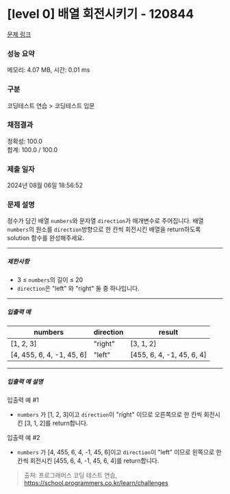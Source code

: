 # [level 0] 배열 회전시키기 - 120844 

[문제 링크](https://school.programmers.co.kr/learn/courses/30/lessons/120844) 

### 성능 요약

메모리: 4.07 MB, 시간: 0.01 ms

### 구분

코딩테스트 연습 > 코딩테스트 입문

### 채점결과

정확성: 100.0<br/>합계: 100.0 / 100.0

### 제출 일자

2024년 08월 06일 18:56:52

### 문제 설명

<p style="user-select: auto !important;">정수가 담긴 배열 <code style="user-select: auto !important;">numbers</code>와 문자열&nbsp;<code style="user-select: auto !important;">direction</code>가 매개변수로 주어집니다. 배열 <code style="user-select: auto !important;">numbers</code>의 원소를 <code style="user-select: auto !important;">direction</code>방향으로 한 칸씩 회전시킨 배열을 return하도록 solution 함수를 완성해주세요.</p>

<hr style="user-select: auto !important;">

<h5 style="user-select: auto !important;">제한사항</h5>

<ul style="user-select: auto !important;">
<li style="user-select: auto !important;">3 ≤ <code style="user-select: auto !important;">numbers</code>의 길이 ≤ 20</li>
<li style="user-select: auto !important;"><code style="user-select: auto !important;">direction</code>은 "left" 와 "right" 둘 중 하나입니다.</li>
</ul>

<hr style="user-select: auto !important;">

<h5 style="user-select: auto !important;">입출력 예</h5>
<table class="table" style="user-select: auto !important;">
        <thead style="user-select: auto !important;"><tr style="user-select: auto !important;">
<th style="user-select: auto !important;">numbers</th>
<th style="user-select: auto !important;">direction</th>
<th style="user-select: auto !important;">result</th>
</tr>
</thead>
        <tbody style="user-select: auto !important;"><tr style="user-select: auto !important;">
<td style="user-select: auto !important;">[1, 2, 3]</td>
<td style="user-select: auto !important;">"right"</td>
<td style="user-select: auto !important;">[3, 1, 2]</td>
</tr>
<tr style="user-select: auto !important;">
<td style="user-select: auto !important;">[4, 455, 6, 4, -1, 45, 6]</td>
<td style="user-select: auto !important;">"left"</td>
<td style="user-select: auto !important;">[455, 6, 4, -1, 45, 6, 4]</td>
</tr>
</tbody>
      </table>
<hr style="user-select: auto !important;">

<h5 style="user-select: auto !important;">입출력 예 설명</h5>

<p style="user-select: auto !important;">입출력 예 #1</p>

<ul style="user-select: auto !important;">
<li style="user-select: auto !important;"><code style="user-select: auto !important;">numbers</code> 가 [1, 2, 3]이고 <code style="user-select: auto !important;">direction</code>이 "right" 이므로 오른쪽으로 한 칸씩 회전시킨 [3, 1, 2]를 return합니다.</li>
</ul>

<p style="user-select: auto !important;">입출력 예 #2</p>

<ul style="user-select: auto !important;">
<li style="user-select: auto !important;"><code style="user-select: auto !important;">numbers</code> 가 [4, 455, 6, 4, -1, 45, 6]이고 <code style="user-select: auto !important;">direction</code>이 "left" 이므로 왼쪽으로 한 칸씩 회전시킨 [455, 6, 4, -1, 45, 6, 4]를 return합니다.</li>
</ul>


> 출처: 프로그래머스 코딩 테스트 연습, https://school.programmers.co.kr/learn/challenges